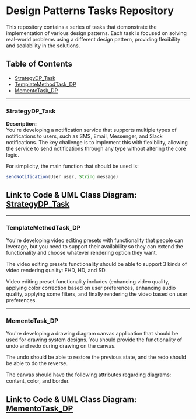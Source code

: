 # Design Patterns Tasks Repository

This repository contains a series of tasks that demonstrate the implementation of various design patterns. Each task is focused on solving real-world problems using a different design pattern, providing flexibility and scalability in the solutions.

## Table of Contents
- [StrategyDP_Task](https://github.com/AhmedOmani/Design_Patterns/tree/main/StrategyDP_Task)
- [TemplateMethodTask_DP](https://github.com/AhmedOmani/Design_Patterns/tree/main/TemplateMethodTask_DP)
- [MementoTask_DP](https://github.com/AhmedOmani/Design_Patterns/tree/main/MementoTask_DP)

---

### StrategyDP_Task

**Description:**  
You're developing a notification service that supports multiple types of notifications to users, such as SMS, Email, Messenger, and Slack notifications. The key challenge is to implement this with flexibility, allowing the service to send notifications through any type without altering the core logic.  

For simplicity, the main function that should be used is:

```java
sendNotification(User user, String message)
```

Link to Code & UML Class Diagram: [StrategyDP_Task](https://github.com/AhmedOmani/Design_Patterns/tree/main/StrategyDP_Task)
---

---

### TemplateMethodTask_DP

You're developing video editing presets with functionality that people can leverage, but you need to support their availability so they can extend the functionality and choose whatever rendering option they want.

The video editing presets functionality should be able to support 3 kinds of video rendering quality: FHD, HD, and SD.

Video editing preset functionality includes (enhancing video quality, applying color correction based on user preferences, enhancing audio quality, applying some filters, and finally rendering the video based on user preferences.

---

### MementoTask_DP

You're developing a drawing diagram canvas application that should be used for drawing system designs. You should provide the functionality of undo and redo during drawing on the canvas.

The undo should be able to restore the previous state, and the redo should be able to do the reverse.

The canvas should have the following attributes regarding diagrams: content, color, and border.

Link to Code & UML Class Diagram: [MementoTask_DP](https://github.com/AhmedOmani/Design_Patterns/tree/main/MementoTask_DP)
---
